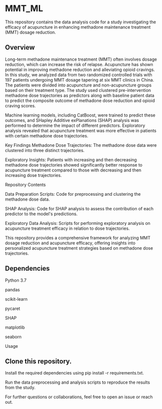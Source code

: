 # MMT_ML
This repository contains the data analysis code for a study investigating the efficacy of acupuncture in enhancing methadone maintenance treatment (MMT) dosage reduction. 

## Overview
Long-term methadone maintenance treatment (MMT) often involves dosage reduction, which can increase the risk of relapse. Acupuncture has shown potential in improving methadone reduction and alleviating opioid cravings. In this study, we analyzed data from two randomized controlled trials with 197 patients undergoing MMT dosage tapering at six MMT clinics in China. The patients were divided into acupuncture and non-acupuncture groups based on their treatment type. The study used clustered pre-intervention methadone dose trajectories as predictors along with baseline patient data to predict the composite outcome of methadone dose reduction and opioid craving scores.

Machine learning models, including CatBoost, were trained to predict these outcomes, and SHapley Additive exPlanations (SHAP) analysis was performed to determine the impact of different predictors. Exploratory analysis revealed that acupuncture treatment was more effective in patients with certain methadone dose trajectories.

Key Findings
Methadone Dose Trajectories: The methadone dose data were clustered into three distinct trajectories.

Exploratory Insights: Patients with increasing and then decreasing methadone dose trajectories showed significantly better response to acupuncture treatment compared to those with decreasing and then increasing dose trajectories.

Repository Contents

Data Preparation Scripts: Code for preprocessing and clustering the methadone dose data.

SHAP Analysis: Code for SHAP analysis to assess the contribution of each predictor to the model's predictions.

Exploratory Data Analysis: Scripts for performing exploratory analysis on acupuncture treatment efficacy in relation to dose trajectories.

This repository provides a comprehensive framework for analyzing MMT dosage reduction and acupuncture efficacy, offering insights into personalized acupuncture treatment strategies based on methadone dose trajectories.

## Dependencies
Python 3.7

pandas

scikit-learn

pycaret

SHAP

matplotlib

seaborn

Usage

## Clone this repository.
Install the required dependencies using pip install -r requirements.txt.

Run the data preprocessing and analysis scripts to reproduce the results from the study.

For further questions or collaborations, feel free to open an issue or reach out.
